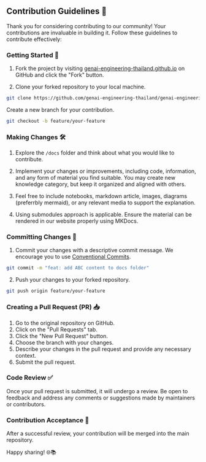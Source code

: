 ## Contribution Guidelines 🤝

Thank you for considering contributing to our community! Your contributions are invaluable in building it. Follow these guidelines to contribute effectively:

### Getting Started 🚀

1. Fork the project by visiting [genai-engineering-thailand.github.io](genai-engineering-thailand/genai-engineering-thailand.github.io) on GitHub and click the "Fork" button.

2. Clone your forked repository to your local machine.

```sh
git clone https://github.com/genai-engineering-thailand/genai-engineering-thailand.github.io.git
```

Create a new branch for your contribution.

```sh
git checkout -b feature/your-feature
```

### Making Changes 🛠️
1. Explore the `/docs` folder and think about what you would like to contribute. 

2. Implement your changes or improvements, including code, information, and any form of material you find suitable. You may create new knowledge category, but keep it organized and aligned with others.

3. Feel free to include notebooks, markdown article, images, diagrams (preferrbly mermaid), or any relevant media to support the explanation.

4. Using submodules approach is applicable. Ensure the material can be rendered in our website properly using MKDocs.

### Committing Changes 📝

1. Commit your changes with a descriptive commit message. We encourage you to use [Conventional Commits](https://www.conventionalcommits.org/en/v1.0.0/).

```sh
git commit -m "feat: add ABC content to docs folder"
```

2. Push your changes to your forked repository.

```sh
git push origin feature/your-feature
```

### Creating a Pull Request (PR) 📥
1. Go to the original repository on GitHub.
2. Click on the "Pull Requests" tab.
3. Click the "New Pull Request" button.
4. Choose the branch with your changes.
5. Describe your changes in the pull request and provide any necessary context.
6. Submit the pull request.

### Code Review ✅
Once your pull request is submitted, it will undergo a review. Be open to feedback and address any comments or suggestions made by maintainers or contributors.

### Contribution Acceptance 🎉
After a successful review, your contribution will be merged into the main repository.

Happy sharing! 🌐📚